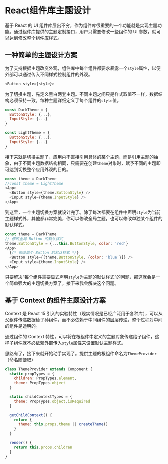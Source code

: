 # React组件库主题设计

基于 React 的 UI 组件库层出不穷，作为组件库很重要的一个功能就是实现主题功能。通过组件库提供的主题定制接口，用户只需要修改一些组件的 UI 参数，就可以达到修改整个组件库样式。


## 一种简单的主题设计方案

为了支持根据主题改变外观，组件库中每个组件都要求暴露一个`style`属性，以便外部可以通过传入不同样式控制组件的外观。
```javascript
<Button style={style}>
```

为了切换主题，先定义黑白两套主题。不同主题之间只是样式取值不一样，数据结构必须保持一致。每种主题详细定义了每个组件的`style`值。
```javascript
const DarkTheme = {
  ButtonStyle: {...},
  InputStyle: {...}
}

const LightTheme = {
  ButtonStyle: {...},
  InputStyle: {...}
}
```

接下来就是切换主题了，应用内不直接引用具体的某个主题，而是引用主题的抽象，由于不同主题数据结构相同，只需要在创建`theme`对象时，赋予不同的主题即可达到切换整个应用外观的目的。
```javascript
const theme = DarkTheme
//const theme = LightTheme
<App>
  <Button style={theme.ButtonStyle} />
  <Input style={theme.InputStyle} />
</App>
```

到这里，一个主题切换方案就设计完了。除了每次都要在组件中声明`style`为当前主题样式外，其他都非常完美，你可以修改全局主题，也可以修改单独某个组件的默认样式。
```javascript
const theme = DarkTheme
// 修改全局 Button 的默认样式
theme.ButtonStyle = {...this.ButtonStyle, color: 'red'}
<App>
  {/* 修改单个 Button 的默认样式 */} 
  <Button style={[theme.ButtonStyle, {color: 'blue'}]} />
  <Input style={theme.InputStyle} />
</App>
```

只要解决“每个组件需要显式声明`style`为主题的默认样式”的问题，那这就会是一个简单强大的主题切换方案了，接下来我会解决这个问题。


## 基于 Context 的组件主题设计方案

Context 是 React 15 引入的实验特性（现实情况是已经广泛用于各种库），可以从父组件传递数据给子孙组件，而不必依赖于中间组件的层层传递，整个过程对中间的组件是透明的。

通过组件的 Context 特性，可以将在根组件中定义的主题对象传递给子组件，这样子组件就不必依赖外部传入`style`属性来设置默认主题样式。

思路有了，接下来就开始动手实现了。提供主题的根组件命名为`ThemeProvider`（命名随便取）

```javascript
class ThemeProvider extends Component {
  static propTypes = {
    children: PropTypes.element,
    theme: PropTypes.object
  }

  static childContextTypes = {
    theme: PropTypes.object.isRequired
  }

  getChildContext() {
    return {
      theme: this.props.theme || createTheme()
    }
  }

  render() {
    return this.props.children
  }
}
```